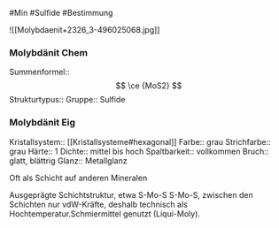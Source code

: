 #Min #Sulfide #Bestimmung 

![[Molybdaenit+2326_3-496025068.jpg]]

### Molybdänit Chem

Summenformel:: $$ \ce {MoS2} $$
Strukturtypus::
Gruppe:: Sulfide
<!--ID: 1705934303443-->


### Molybdänit Eig

Kristallsystem:: [[Kristallsysteme#hexagonal]]
Farbe:: grau
Strichfarbe:: grau
Härte:: 1
Dichte:: mittel bis hoch
Spaltbarkeit:: vollkommen
Bruch:: glatt, blättrig
Glanz:: Metallglanz
<!--ID: 1705934303448-->


Oft als Schicht auf anderen Mineralen

Ausgeprägte Schichtstruktur, etwa S-Mo-S S-Mo-S, zwischen den Schichten nur vdW-Kräfte, deshalb technisch als Hochtemperatur.Schmiermittel genutzt (Liqui-Moly).
